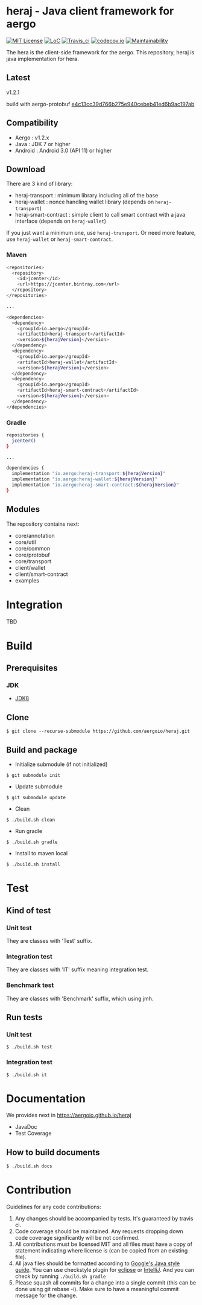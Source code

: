 # heraj - Java client framework for aergo

[![MIT License](https://img.shields.io/badge/license-MIT-blue.svg)](https://opensource.org/licenses/MIT)
[![LoC](https://tokei.rs/b1/github/aergoio/heraj)](https://github.com/aergoio/heraj)
[![Travis_ci](https://travis-ci.org/aergoio/heraj.svg?branch=develop)](https://travis-ci.org/aergoio/heraj)
[![codecov.io](http://codecov.io/github/aergoio/heraj/coverage.svg?branch=develop)](http://codecov.io/github/aergoio/heraj?branch=develop)
[![Maintainability](https://api.codeclimate.com/v1/badges/a0aa6cecd0067bddc770/maintainability)](https://codeclimate.com/github/aergoio/heraj/maintainability)

The hera is the client-side framework for the aergo.
This repository, heraj is java implementation for hera.

## Latest

v1.2.1

build with aergo-protobuf [e4c13cc39d766b275e940cebeb41ed6b9ac197ab](https://github.com/aergoio/aergo-protobuf/commits/e4c13cc39d766b275e940cebeb41ed6b9ac197ab)

## Compatibility

* Aergo : v1.2.x
* Java : JDK 7 or higher
* Android : Android 3.0 (API 11) or higher

## Download

There are 3 kind of library:

* heraj-transport : minimum library including all of the base
* heraj-wallet : nonce handling wallet library (depends on `heraj-transport`)
* heraj-smart-contract : simple client to call smart contract with a java interface (depends on `heraj-wallet`)

If you just want a minimum one, use `heraj-transport`. Or need more feature, use `heraj-wallet` or `heraj-smart-contract`.

### Maven

```sh
<repositories>
  <repository>
    <id>jcenter</id>
    <url>https://jcenter.bintray.com</url>
  </repository>
</repositories>

...

<dependencies>
  <dependency>
    <groupId>io.aergo</groupId>
    <artifactId>heraj-transport</artifactId>
    <version>${herajVersion}</version>
  </dependency>
  <dependency>
    <groupId>io.aergo</groupId>
    <artifactId>heraj-wallet</artifactId>
    <version>${herajVersion}</version>
  </dependency>
  <dependency>
    <groupId>io.aergo</groupId>
    <artifactId>heraj-smart-contract</artifactId>
    <version>${herajVersion}</version>
  </dependency>
</dependencies>
```

### Gradle

```sh
repositories {
  jcenter()
}

...

dependencies {
  implementation "io.aergo:heraj-transport:${herajVersion}"
  implementation "io.aergo:heraj-wallet:${herajVersion}"
  implementation "io.aergo:heraj-smart-contract:${herajVersion}"
}
```

## Modules

The repository contains next:

* core/annotation
* core/util
* core/common
* core/protobuf
* core/transport
* client/wallet
* client/smart-contract
* examples

# Integration

TBD

# Build

## Prerequisites

### JDK

* [JDK8](https://openjdk.java.net/projects/jdk8/)

## Clone

```console
$ git clone --recurse-submodule https://github.com/aergoio/heraj.git
```

## Build and package

* Initialize submodule (if not initialized)

```console
$ git submodule init
```

* Update submodule

```console
$ git submodule update
```

* Clean

```console
$ ./build.sh clean
```

* Run gradle

```console
$ ./build.sh gradle
```

* Install to maven local

```console
$ ./build.sh install
```

# Test

## Kind of test

### Unit test

They are classes with 'Test' suffix.

### Integration test

They are classes with 'IT' suffix meaning integration test.

### Benchmark test

They are classes with 'Benchmark' suffix, which using jmh.

## Run tests

### Unit test

```console
$ ./build.sh test
```

### Integration test

```console
$ ./build.sh it
```

# Documentation

We provides next in https://aergoio.github.io/heraj

* JavaDoc
* Test Coverage

## How to build documents

```console
$ ./build.sh docs
```

# Contribution

Guidelines for any code contributions:

1. Any changes should be accompanied by tests. It's guaranteed by travis ci.
2. Code coverage should be maintained. Any requests dropping down code coverage significantly will be not confirmed.
3. All contributions must be licensed MIT and all files must have a copy of statement indicating where license is (can be copied from an existing file).
4. All java files should be formatted according to [Google's Java style guide](http://google.github.io/styleguide/javaguide.html). You can use checkstyle plugin for [eclipse](https://checkstyle.org/eclipse-cs/#!/) or [IntelliJ](https://plugins.jetbrains.com/plugin/1065-checkstyle-idea). And you can check by running `./build.sh gradle`
5. Please squash all commits for a change into a single commit (this can be done using git rebase -i). Make sure to have a meaningful commit message for the change.
